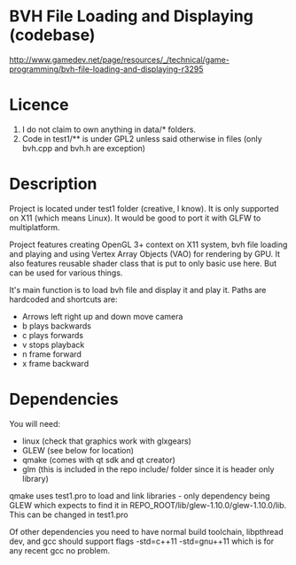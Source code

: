 BVH File Loading and Displaying (codebase)
===
http://www.gamedev.net/page/resources/_/technical/game-programming/bvh-file-loading-and-displaying-r3295

Licence
===
1. I do not claim to own anything in data/* folders.
2. Code in test1/** is under GPL2 unless said otherwise in files (only bvh.cpp and bvh.h are exception)

Description
====
Project is located under test1 folder (creative, I know). It is only supported on X11 (which means Linux). 
It would be good to port it with GLFW to multiplatform.

Project features creating OpenGL 3+ context on X11 system, bvh file loading and playing and using 
Vertex Array Objects (VAO) for rendering by GPU. It also features reusable shader class that is put to only basic use here. 
But can be used for various things.

It's main function is to load bvh file and display it and play it. Paths are hardcoded and shortcuts are:
 - Arrows left right up and down move camera
 - b plays backwards
 - c plays forwards
 - v stops playback
 - n frame forward
 - x frame backward

Dependencies
===
You will need:
  - linux (check that graphics work with glxgears)
  - GLEW (see below for location)
  - qmake (comes with qt sdk and qt creator)
  - glm (this is included in the repo include/ folder since it is header only library)
  
qmake uses test1.pro to load and link libraries - only dependency being GLEW 
which expects to find it in REPO_ROOT/lib/glew-1.10.0/glew-1.10.0/lib. This can be changed in test1.pro

Of other dependencies you need to have normal build toolchain, libpthread dev, 
and gcc should support flags -std=c++11 -std=gnu++11 which is for any recent gcc no problem.
